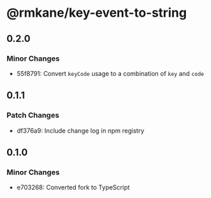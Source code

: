 # @rmkane/key-event-to-string

## 0.2.0

### Minor Changes

- 55f8791: Convert `keyCode` usage to a combination of `key` and `code`

## 0.1.1

### Patch Changes

- df376a9: Include change log in npm registry

## 0.1.0

### Minor Changes

- e703268: Converted fork to TypeScript
